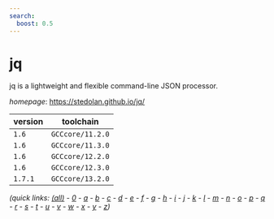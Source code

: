 ```yaml
---
search:
  boost: 0.5
---
```

# jq

jq is a lightweight and flexible command-line JSON processor.

*homepage*: <https://stedolan.github.io/jq/>

version | toolchain
--------|----------
``1.6`` | ``GCCcore/11.2.0``
``1.6`` | ``GCCcore/11.3.0``
``1.6`` | ``GCCcore/12.2.0``
``1.6`` | ``GCCcore/12.3.0``
``1.7.1`` | ``GCCcore/13.2.0``


*(quick links: [(all)](../index.md) - [0](../0/index.md) - [a](../a/index.md) - [b](../b/index.md) - [c](../c/index.md) - [d](../d/index.md) - [e](../e/index.md) - [f](../f/index.md) - [g](../g/index.md) - [h](../h/index.md) - [i](../i/index.md) - [j](../j/index.md) - [k](../k/index.md) - [l](../l/index.md) - [m](../m/index.md) - [n](../n/index.md) - [o](../o/index.md) - [p](../p/index.md) - [q](../q/index.md) - [r](../r/index.md) - [s](../s/index.md) - [t](../t/index.md) - [u](../u/index.md) - [v](../v/index.md) - [w](../w/index.md) - [x](../x/index.md) - [y](../y/index.md) - [z](../z/index.md))*

